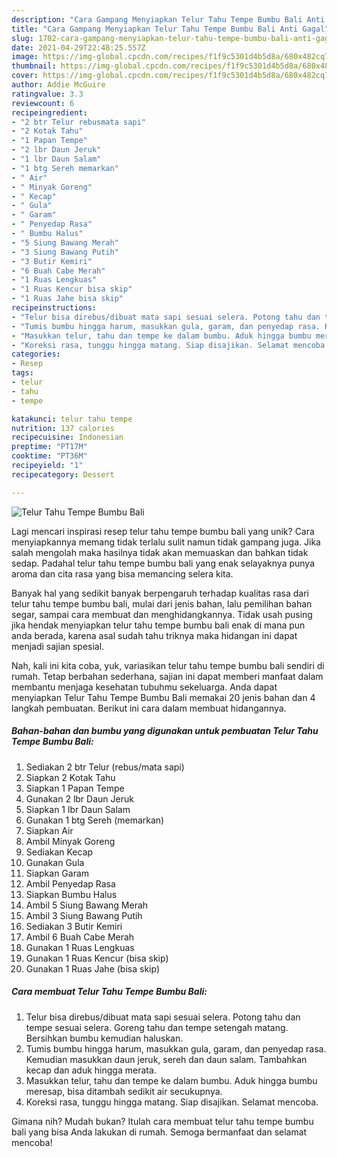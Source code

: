 ```yaml
---
description: "Cara Gampang Menyiapkan Telur Tahu Tempe Bumbu Bali Anti Gagal"
title: "Cara Gampang Menyiapkan Telur Tahu Tempe Bumbu Bali Anti Gagal"
slug: 1702-cara-gampang-menyiapkan-telur-tahu-tempe-bumbu-bali-anti-gagal
date: 2021-04-29T22:48:25.557Z
image: https://img-global.cpcdn.com/recipes/f1f9c5301d4b5d8a/680x482cq70/telur-tahu-tempe-bumbu-bali-foto-resep-utama.jpg
thumbnail: https://img-global.cpcdn.com/recipes/f1f9c5301d4b5d8a/680x482cq70/telur-tahu-tempe-bumbu-bali-foto-resep-utama.jpg
cover: https://img-global.cpcdn.com/recipes/f1f9c5301d4b5d8a/680x482cq70/telur-tahu-tempe-bumbu-bali-foto-resep-utama.jpg
author: Addie McGuire
ratingvalue: 3.3
reviewcount: 6
recipeingredient:
- "2 btr Telur rebusmata sapi"
- "2 Kotak Tahu"
- "1 Papan Tempe"
- "2 lbr Daun Jeruk"
- "1 lbr Daun Salam"
- "1 btg Sereh memarkan"
- " Air"
- " Minyak Goreng"
- " Kecap"
- " Gula"
- " Garam"
- " Penyedap Rasa"
- " Bumbu Halus"
- "5 Siung Bawang Merah"
- "3 Siung Bawang Putih"
- "3 Butir Kemiri"
- "6 Buah Cabe Merah"
- "1 Ruas Lengkuas"
- "1 Ruas Kencur bisa skip"
- "1 Ruas Jahe bisa skip"
recipeinstructions:
- "Telur bisa direbus/dibuat mata sapi sesuai selera. Potong tahu dan tempe sesuai selera. Goreng tahu dan tempe setengah matang. Bersihkan bumbu kemudian haluskan."
- "Tumis bumbu hingga harum, masukkan gula, garam, dan penyedap rasa. Kemudian masukkan daun jeruk, sereh dan daun salam. Tambahkan kecap dan aduk hingga merata."
- "Masukkan telur, tahu dan tempe ke dalam bumbu. Aduk hingga bumbu meresap, bisa ditambah sedikit air secukupnya."
- "Koreksi rasa, tunggu hingga matang. Siap disajikan. Selamat mencoba."
categories:
- Resep
tags:
- telur
- tahu
- tempe

katakunci: telur tahu tempe 
nutrition: 137 calories
recipecuisine: Indonesian
preptime: "PT17M"
cooktime: "PT36M"
recipeyield: "1"
recipecategory: Dessert

---
```



![Telur Tahu Tempe Bumbu Bali](https://img-global.cpcdn.com/recipes/f1f9c5301d4b5d8a/680x482cq70/telur-tahu-tempe-bumbu-bali-foto-resep-utama.jpg)

Lagi mencari inspirasi resep telur tahu tempe bumbu bali yang unik? Cara menyiapkannya memang tidak terlalu sulit namun tidak gampang juga. Jika salah mengolah maka hasilnya tidak akan memuaskan dan bahkan tidak sedap. Padahal telur tahu tempe bumbu bali yang enak selayaknya punya aroma dan cita rasa yang bisa memancing selera kita.

Banyak hal yang sedikit banyak berpengaruh terhadap kualitas rasa dari telur tahu tempe bumbu bali, mulai dari jenis bahan, lalu pemilihan bahan segar, sampai cara membuat dan menghidangkannya. Tidak usah pusing jika hendak menyiapkan telur tahu tempe bumbu bali enak di mana pun anda berada, karena asal sudah tahu triknya maka hidangan ini dapat menjadi sajian spesial.




Nah, kali ini kita coba, yuk, variasikan telur tahu tempe bumbu bali sendiri di rumah. Tetap berbahan sederhana, sajian ini dapat memberi manfaat dalam membantu menjaga kesehatan tubuhmu sekeluarga. Anda dapat menyiapkan Telur Tahu Tempe Bumbu Bali memakai 20 jenis bahan dan 4 langkah pembuatan. Berikut ini cara dalam membuat hidangannya.

<!--inarticleads1-->

##### Bahan-bahan dan bumbu yang digunakan untuk pembuatan Telur Tahu Tempe Bumbu Bali:

1. Sediakan 2 btr Telur (rebus/mata sapi)
1. Siapkan 2 Kotak Tahu
1. Siapkan 1 Papan Tempe
1. Gunakan 2 lbr Daun Jeruk
1. Siapkan 1 lbr Daun Salam
1. Gunakan 1 btg Sereh (memarkan)
1. Siapkan  Air
1. Ambil  Minyak Goreng
1. Sediakan  Kecap
1. Gunakan  Gula
1. Siapkan  Garam
1. Ambil  Penyedap Rasa
1. Siapkan  Bumbu Halus
1. Ambil 5 Siung Bawang Merah
1. Ambil 3 Siung Bawang Putih
1. Sediakan 3 Butir Kemiri
1. Ambil 6 Buah Cabe Merah
1. Gunakan 1 Ruas Lengkuas
1. Gunakan 1 Ruas Kencur (bisa skip)
1. Gunakan 1 Ruas Jahe (bisa skip)




<!--inarticleads2-->

##### Cara membuat Telur Tahu Tempe Bumbu Bali:

1. Telur bisa direbus/dibuat mata sapi sesuai selera. Potong tahu dan tempe sesuai selera. Goreng tahu dan tempe setengah matang. Bersihkan bumbu kemudian haluskan.
1. Tumis bumbu hingga harum, masukkan gula, garam, dan penyedap rasa. Kemudian masukkan daun jeruk, sereh dan daun salam. Tambahkan kecap dan aduk hingga merata.
1. Masukkan telur, tahu dan tempe ke dalam bumbu. Aduk hingga bumbu meresap, bisa ditambah sedikit air secukupnya.
1. Koreksi rasa, tunggu hingga matang. Siap disajikan. Selamat mencoba.




Gimana nih? Mudah bukan? Itulah cara membuat telur tahu tempe bumbu bali yang bisa Anda lakukan di rumah. Semoga bermanfaat dan selamat mencoba!
